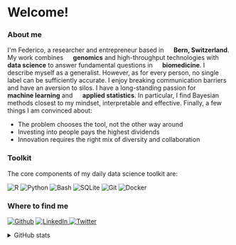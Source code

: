 <!--
**FedericoComoglio/FedericoComoglio** is a ✨ _special_ ✨ repository because its `README.md` (this file) appears on your GitHub profile.

Here are some ideas to get you started:


-->

<h1>Welcome!</h1>

<h3><b>About me</b></h3>

<p>I'm Federico, a researcher and entrepreneur based in <img src="https://image.flaticon.com/icons/svg/321/321167.svg" width="14"/> <b>Bern, Switzerland</b>. My work combines <img src="https://image.flaticon.com/icons/svg/3254/3254464.svg" width="14"/> <b>genomics</b> and high-throughput technologies with <img src="https://image.flaticon.com/icons/svg/2103/2103633.svg" width="14"/> <b>data science</b> to answer fundamental questions in <img src="https://image.flaticon.com/icons/svg/1021/1021606.svg" width="14"/> <b>biomedicine</b>. I describe myself as a generalist. However, as for every person, no single label can be sufficiently accurate. I enjoy breaking communication barriers and have an aversion to silos. I have a long-standing passion for <img src="https://image.flaticon.com/icons/svg/2970/2970624.svg" width="14"/> <b>machine learning</b> and <img src="https://image.flaticon.com/icons/svg/2920/2920349.svg" width="14"/> <b>applied statistics</b>. In particular, I find Bayesian methods closest to my mindset, interpretable and effective. Finally, a few things I am convinced about:

- The problem chooses the tool, not the other way around
- Investing into people pays the highest dividends
- Innovation requires the right mix of diversity and collaboration

</p>

<h3><b>Toolkit</b></h3>

The core components of my daily data science toolkit are:

<!--
Icons from https://simpleicons.org/
-->

<p>
<img alt="R" src="https://img.shields.io/badge/-R-276DC3?style=flat-square&logo=r&logoColor=white" />
<img alt="Python" src="https://img.shields.io/badge/-Python-3776AB?style=flat-square&logo=python&logoColor=white" />
<img alt="Bash" src="https://img.shields.io/badge/-Bash-4EAA25?style=flat-square&logo=gnu-bash&logoColor=white" />
<img alt="SQLite" src="https://img.shields.io/badge/-SQL-003B57?style=flat-square&logo=sqlite&logoColor=white" />
<img alt="Git" src="https://img.shields.io/badge/-Git-F05032?style=flat-square&logo=git&logoColor=white" />
<img alt="Docker" src="https://img.shields.io/badge/-Docker-2496ED?style=flat-square&logo=docker&logoColor=white" />
</p>


<h3><b>Where to find me</b></h3>
<p>
<a href="https://github.com/FedericoComoglio" target="_blank"><img alt="Github" src="https://img.shields.io/badge/GitHub-%2312100E.svg?&style=flat-square&logo=Github&logoColor=white" /></a> 
<a href="https://www.linkedin.com/in/fcomoglio" target="_blank"><img alt="LinkedIn" src="https://img.shields.io/badge/linkedin-%230077B5.svg?&style=flat-square&logo=linkedin&logoColor=white" />
</a>
<a href="https://twitter.com/FederiComoglio" target="_blank"><img alt="Twitter" src="https://img.shields.io/badge/twitter-%231DA1F2.svg?&style=flat-square&logo=twitter&logoColor=white" /></a> 
</p>


<details>
<summary>GitHub stats</summary>

![GitHub Streak](https://github-readme-streak-stats.herokuapp.com/?user=FedericoComoglio)
----
</details>

